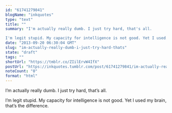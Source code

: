 ```yaml
---
id: "61741279841"
blogName: "inkquotes"
type: "text"
title: ""
summary: "I'm actually really dumb. I just try hard, that's all. 

I'm legit stupid. My capacity for intelligence is not good. Yet I used..."
date: "2013-09-20 06:30:04 GMT"
slug: "im-actually-really-dumb-i-just-try-hard-thats"
state: "draft"
tags: ""
shortUrl: "https://tmblr.co/ZIilErvW4IfX"
postUrl: "https://inkquotes.tumblr.com/post/61741279841/im-actually-really-dumb-i-just-try-hard-thats"
noteCount: "0"
format: "html"
---
```


I’m actually really dumb. I just try hard, that’s all. 

I’m legit stupid. My capacity for intelligence is not good. Yet I used my brain, that’s the difference.